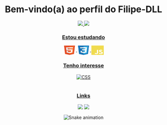 <div align="center">

 # Bem-vindo(a) ao perfil do Filipe-DLL 

 <div>
    <a href="https://github.com/Filipe-DLL">
    <img height="165em" src="https://github-readme-stats.vercel.app/api/top-langs/?username=Filipe-DLL&layout=compact&langs_count=6&theme=tokyonight"/>
    <img height="165em" src="https://github-readme-stats.vercel.app/api?username=Filipe-DLL&show_icons=true&theme=tokyonight&include_all_commits=true&count_private=true">
 </div>

 <!---
  ### Tenho experiência
 <div style="display: inline_block">
 
 </div>
--->

 ### Estou estudando
 <div style="display: inline_block">
   <img align="center" alt="HTML" height="30" width="40" src="https://raw.githubusercontent.com/devicons/devicon/master/icons/html5/html5-original.svg">
   <img align="center" alt="CSS" height="30" width="40" src="https://raw.githubusercontent.com/devicons/devicon/master/icons/css3/css3-original.svg">
  <img align="center" alt="Js" height="30" width="40" src="https://raw.githubusercontent.com/devicons/devicon/master/icons/javascript/javascript-plain.svg">
 </div>
 
 
  ### Tenho interesse
 <div style="display: inline_block">
    <img align="center" alt="CSS" height="30" width="40" src="https://cdn.jsdelivr.net/gh/devicons/devicon/icons/react/react-original-wordmark.svg">
 </div>
 
 <br>
 
  ### Links
 
 <div> 
   <a href = "mailto:filipeferreira.new@gmail.com"><img src="https://img.shields.io/badge/-Gmail-%23333?style=for-the-badge&logo=gmail&logoColor=white" target="_blank"></a>
   <a href="https://www.linkedin.com/in/filipe-dll" target="_blank"><img src="https://img.shields.io/badge/-LinkedIn-%230077B5?style=for-the-badge&logo=linkedin&logoColor=white" target="_blank"></a> 
 
   ![Snake animation](https://github.com/Filipe-DLL/Filipe-DLL/blob/output/github-contribution-grid-snake.svg)

 </div>
  
</div>

